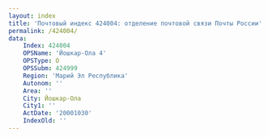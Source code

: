 ```yaml
---
layout: index
title: 'Почтовый индекс 424004: отделение почтовой связи Почты России'
permalink: /424004/
data:
    Index: 424004
    OPSName: 'Йошкар-Ола 4'
    OPSType: О
    OPSSubm: 424999
    Region: 'Марий Эл Республика'
    Autonom: ''
    Area: ''
    City: Йошкар-Ола
    City1: ''
    ActDate: '20001030'
    IndexOld: ''
---
```


